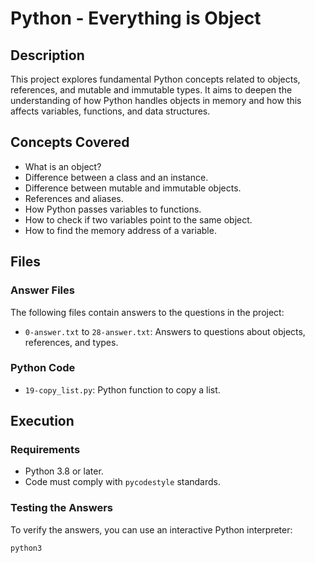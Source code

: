 # Python - Everything is Object

## Description
This project explores fundamental Python concepts related to objects, references, and mutable and immutable types. It aims to deepen the understanding of how Python handles objects in memory and how this affects variables, functions, and data structures.

## Concepts Covered
- What is an object?
- Difference between a class and an instance.
- Difference between mutable and immutable objects.
- References and aliases.
- How Python passes variables to functions.
- How to check if two variables point to the same object.
- How to find the memory address of a variable.

## Files
### Answer Files
The following files contain answers to the questions in the project:
- `0-answer.txt` to `28-answer.txt`: Answers to questions about objects, references, and types.

### Python Code
- `19-copy_list.py`: Python function to copy a list.

## Execution
### Requirements
- Python 3.8 or later.
- Code must comply with `pycodestyle` standards.

### Testing the Answers
To verify the answers, you can use an interactive Python interpreter:
```bash
python3
